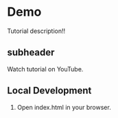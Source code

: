 # Demo

Tutorial description!!

## subheader

Watch tutorial on YouTube.

## Local Development

1. Open index.html in your browser.

